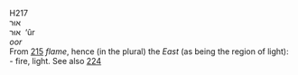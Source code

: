 <body>
  <p>H217<br>  אוּר  <br> אוּר  ‎  ‘ûr  <br><i>oor </i><br>From <a href="h0215.htm">215</a>  <i>flame</i>, hence (in the plural) the <i>East</i> (as being the region of light): - fire, light. See also <a href="h0224.htm">224</a> <br></p>
 </body>